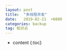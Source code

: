 ```yaml
---
layout: post
title:  "多线程并发"
date:   2019-02-21  +0800
categories: backup
tag: 知识点
---
```


* content
{:toc}


# 
